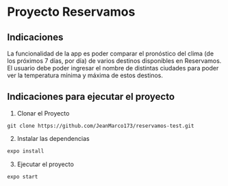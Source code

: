 # Proyecto Reservamos

## Indicaciones

La funcionalidad de la app es poder comparar el pronóstico del
clima (de los próximos 7 días, por día) de varios destinos
disponibles en Reservamos. El usuario debe poder ingresar el
nombre de distintas ciudades para poder ver la temperatura mínima
y máxima de estos destinos.

## Indicaciones para ejecutar el proyecto

1. Clonar el Proyecto
  ```git
  git clone https://github.com/JeanMarco173/reservamos-test.git
  ```
2. Instalar las dependencias
  ```js
  expo install
  ```
3. Ejecutar el proyecto
  ```js
  expo start
  ```